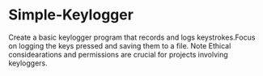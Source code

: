 # Simple-Keylogger
Create a basic keylogger program that records and logs keystrokes.Focus on logging the keys pressed and saving them to a file. Note Ethical considearations and permissions are crucial for projects involving keyloggers.

